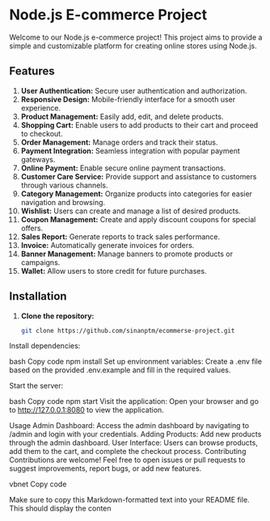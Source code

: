 # Node.js E-commerce Project

Welcome to our Node.js e-commerce project! This project aims to provide a simple and customizable platform for creating online stores using Node.js.

## Features

1. **User Authentication:** Secure user authentication and authorization.
2. **Responsive Design:** Mobile-friendly interface for a smooth user experience.
3. **Product Management:** Easily add, edit, and delete products.
4. **Shopping Cart:** Enable users to add products to their cart and proceed to checkout.
5. **Order Management:** Manage orders and track their status.
6. **Payment Integration:** Seamless integration with popular payment gateways.
7. **Online Payment:** Enable secure online payment transactions.
8. **Customer Care Service:** Provide support and assistance to customers through various channels.
9. **Category Management:** Organize products into categories for easier navigation and browsing.
10. **Wishlist:** Users can create and manage a list of desired products.
11. **Coupon Management:** Create and apply discount coupons for special offers.
12. **Sales Report:** Generate reports to track sales performance.
13. **Invoice:** Automatically generate invoices for orders.
14. **Banner Management:** Manage banners to promote products or campaigns.
15. **Wallet:** Allow users to store credit for future purchases.



## Installation

1. **Clone the repository:**
   ```bash
   git clone https://github.com/sinanptm/ecommerse-project.git
Install dependencies:

bash
Copy code
npm install
Set up environment variables:
Create a .env file based on the provided .env.example and fill in the required values.

Start the server:

bash
Copy code
npm start
Visit the application:
Open your browser and go to http://127.0.0.1:8080 to view the application.

Usage
Admin Dashboard: Access the admin dashboard by navigating to /admin and login with your credentials.
Adding Products: Add new products through the admin dashboard.
User Interface: Users can browse products, add them to the cart, and complete the checkout process.
Contributing
Contributions are welcome! Feel free to open issues or pull requests to suggest improvements, report bugs, or add new features.

vbnet
Copy code

Make sure to copy this Markdown-formatted text into your README file. This should display the conten
